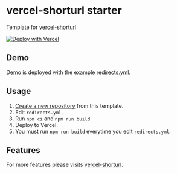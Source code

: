 # vercel-shorturl starter

Template for [vercel-shorturl](https://github.com/ThewApp/vercel-shorturl)

[![Deploy with Vercel](https://vercel.com/button)](https://vercel.com/new/git/external?repository-url=https%3A%2F%2Fgithub.com%2FThewApp%2Fvercel-shorturl-starter&demo-title=vercel-shorturl&demo-description=Create%20your%20own%20shorturl%20on%20Vercel&demo-url=https%3A%2F%2Fvercel-shorturl-starter.vercel.app%2F)

## Demo

[Demo](https://vercel-shorturl-starter.vercel.app) is deployed with the example [redirects.yml](redirects.yml).

## Usage

1. [Create a new repository](https://github.com/ThewApp/vercel-shorturl-starter/generate) from this template.
1. Edit `redirects.yml`.
1. Run `npm ci` and `npm run build`
1. Deploy to Vercel.
1. You must run `npm run build` everytime you edit `redirects.yml`.

## Features

For more features please visits [vercel-shorturl](https://github.com/ThewApp/vercel-shorturl#features).
